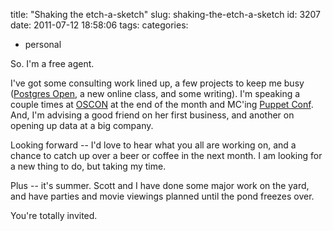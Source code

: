 title: "Shaking the etch-a-sketch"
slug: shaking-the-etch-a-sketch
id: 3207
date: 2011-07-12 18:58:06
tags: 
categories: 
- personal

So. I'm a free agent. 

I've got some consulting work lined up, a few projects to keep me busy ([Postgres Open](http://postgresopen.org "Postgres Open"), a new online class, and some writing). I'm speaking a couple times at [OSCON](http://oscon.com) at the end of the month and MC'ing [Puppet Conf](http://puppetconf.com/). And, I'm advising a good friend on her first business, and another on opening up data at a big company. 

Looking forward -- I'd love to hear what you all are working on, and a chance to catch up over a beer or coffee in the next month. I am looking for a new thing to do, but taking my time. 

Plus -- it's summer. Scott and I have done some major work on the yard, and have parties and movie viewings planned until the pond freezes over. 

You're totally invited.
